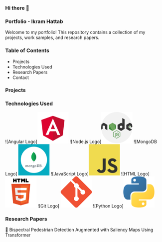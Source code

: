 <!--
**ikramelhattab/Ikramelhattab** is a ✨ _special_ ✨ repository because its `README.md` (this file) appears on your GitHub profile.

Here are some ideas to get you started:

- 🔭 I’m currently working on ...
- 🌱 I’m currently learning ...
- 👯 I’m looking to collaborate on ...
- 🤔 I’m looking for help with ...
- 💬 Ask me about ...
- 📫 How to reach me: ...
- 😄 Pronouns: ...
- ⚡ Fun fact: ...
-->
### Hi there 👋
### Portfolio - Ikram Hattab

Welcome to my portfolio! This repository contains a collection of my projects, work samples, and research papers.

### Table of Contents

- Projects
- Technologies Used
- Research Papers
- Contact

### Projects

### Technologies Used
![Angular Logo]<img src="images/angular.png" width="100" height="100">
![Node.js Logo]<img src="images/nodejs.png" width="100" height="100">
![MongoDB Logo] <img src="images/mongodb.png" width="100" height="100">
![JavaScript Logo]<img src="images/javascript.png" width="100" height="100">
![HTML Logo] <img src="images/html.png" width="100" height="100">
![Git Logo] <img src="images/git.png" width="100" height="100">
![Python Logo]<img src="images/python.png" width="100" height="100">

### Research Papers

📜 Bispectral Pedestrian Detection Augmented with Saliency Maps Using Transformer

